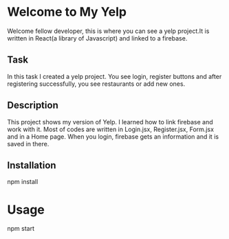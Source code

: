 # Welcome to My Yelp
Welcome fellow developer, this is where you can see a yelp project.It is written in React(a library of Javascript) and linked to a firebase. <br>

## Task
In this task I created a yelp project. You see login, register buttons and after registering successfully, you see restaurants or add new ones.

## Description
This project shows my version of Yelp. I learned how to link firebase and work with it. Most of codes are written in Login.jsx, Register.jsx, Form.jsx and in a Home page. When you login, firebase gets an information and it is saved in there.

## Installation
npm install

# Usage
npm start
